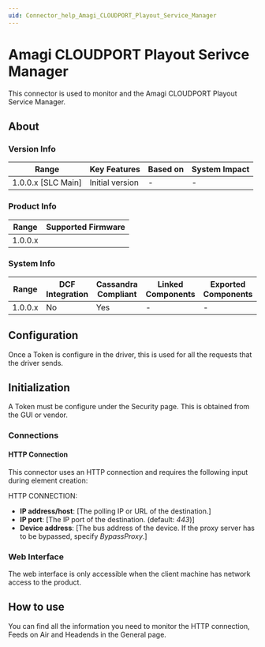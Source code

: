 ```yaml
---
uid: Connector_help_Amagi_CLOUDPORT_Playout_Service_Manager
---
```


# Amagi CLOUDPORT Playout Serivce Manager

This connector is used to monitor and the Amagi CLOUDPORT Playout Service Manager.

## About

### Version Info

| Range                | Key Features     | Based on     | System Impact     |
|----------------------|------------------|--------------|-------------------|
| 1.0.0.x [SLC Main]   | Initial version  | -            | -                 |

### Product Info

| Range     | Supported Firmware     |
|-----------|------------------------|
| 1.0.0.x   |                 |

### System Info

| Range     | DCF Integration     | Cassandra Compliant     | Linked Components     | Exported Components     |
|-----------|---------------------|-------------------------|-----------------------|-------------------------|
| 1.0.0.x   | No                  | Yes                     | -                     | -                       |

## Configuration

Once a Token is configure in the driver, this is used for all the requests that the driver sends.

## Initialization

A Token must be configure under the Security page. This is obtained from the GUI or vendor.

### Connections

#### HTTP Connection

This connector uses an HTTP connection and requires the following input during element creation:

HTTP CONNECTION:

  - **IP address/host**: [The polling IP or URL of the destination.]
  - **IP port**: [The IP port of the destination. (default: *443*)]
  - **Device address**: [The bus address of the device. If the proxy server has to be bypassed, specify *BypassProxy*.]

### Web Interface

The web interface is only accessible when the client machine has network access to the product.

## How to use

You can find all the information you need to monitor the HTTP connection, Feeds on Air and Headends in the General page.